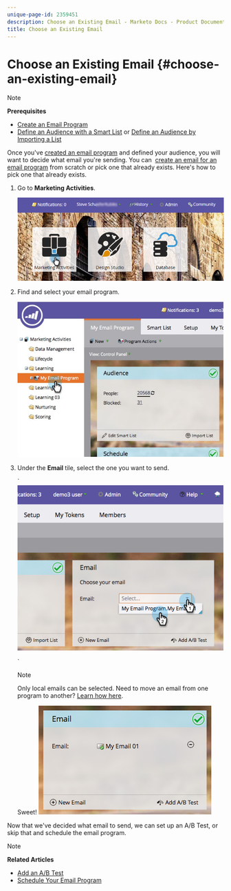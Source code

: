 ```yaml
---
unique-page-id: 2359451
description: Choose an Existing Email - Marketo Docs - Product Documentation
title: Choose an Existing Email
---
```


# Choose an Existing Email {#choose-an-existing-email}

>[!NOTE]
>
>**Prerequisites**
>
>* [Create an Email Program](../../../../product-docs/email-marketing/email-programs/creating-an-email-program/create-an-email-program.md)
>* [Define an Audience with a Smart List](../../../../product-docs/email-marketing/email-programs/managing-people-in-email-programs/define-an-audience-with-a-smart-list.md) or [Define an Audience by Importing a List](../../../../product-docs/email-marketing/email-programs/managing-people-in-email-programs/define-an-audience-by-importing-a-list.md)
>

Once you've [created an email program](../../../../product-docs/email-marketing/email-programs/creating-an-email-program/create-an-email-program.md)&nbsp;and defined your audience, you will want to decide what email you're sending. You can&nbsp; [create an email for an email program](create-an-email-for-an-email-program.md)&nbsp;from scratch or pick one that already exists. Here's how to pick one that already exists.

1. Go to **Marketing Activities**.

   ![](assets/login-marketing-activities.png)

1. Find and select your email program.

   ![](assets/selectemailprogram.jpg)

1. Under the **Email** tile, select the one you want to send.

   ` ![](assets/image2014-9-12-11-3a28-3a10.png)

   `

   >[!NOTE]
   >
   >Only local emails can be selected. Need to move an email from one program to another? [Learn how here](move-an-email.md).

   Sweet!   ![](assets/image2014-9-12-11-3a28-3a51.png)

Now that we've decided what email to send, we can set up an A/B Test, or skip that and schedule the email program.

>[!NOTE]
>
>**Related Articles**
>
>* [Add an A/B Test](email-test-a-b-test/add-an-a-b-test.md)
>* [Schedule Your Email Program](schedule-your-email-program.md)
>

